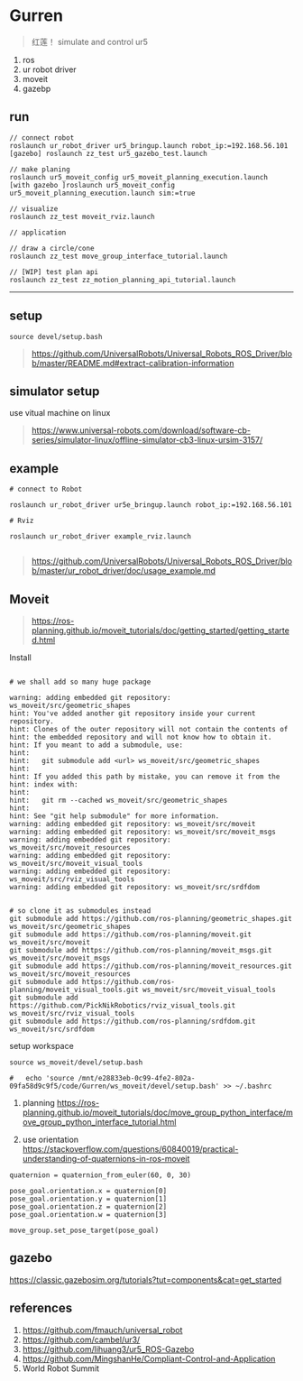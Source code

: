 # Gurren 

> 红莲！ simulate and control ur5

 1. ros 
 2. ur robot driver
 3. moveit 
 4. gazebp

## run


```
// connect robot
roslaunch ur_robot_driver ur5_bringup.launch robot_ip:=192.168.56.101
[gazebo] roslaunch zz_test ur5_gazebo_test.launch

// make planing
roslaunch ur5_moveit_config ur5_moveit_planning_execution.launch
[with gazebo ]roslaunch ur5_moveit_config ur5_moveit_planning_execution.launch sim:=true

// visualize
roslaunch zz_test moveit_rviz.launch 

// application

// draw a circle/cone
roslaunch zz_test move_group_interface_tutorial.launch 

// [WIP] test plan api
roslaunch zz_test zz_motion_planning_api_tutorial.launch

```


------------------

## setup 

```
source devel/setup.bash
```
> https://github.com/UniversalRobots/Universal_Robots_ROS_Driver/blob/master/README.md#extract-calibration-information


## simulator setup 

use vitual machine on linux 

> https://www.universal-robots.com/download/software-cb-series/simulator-linux/offline-simulator-cb3-linux-ursim-3157/

## example
```
# connect to Robot

roslaunch ur_robot_driver ur5e_bringup.launch robot_ip:=192.168.56.101

# Rviz

roslaunch ur_robot_driver example_rviz.launch


```

> https://github.com/UniversalRobots/Universal_Robots_ROS_Driver/blob/master/ur_robot_driver/doc/usage_example.md


## Moveit 

> https://ros-planning.github.io/moveit_tutorials/doc/getting_started/getting_started.html


Install 

```

# we shall add so many huge package 

warning: adding embedded git repository: ws_moveit/src/geometric_shapes
hint: You've added another git repository inside your current repository.
hint: Clones of the outer repository will not contain the contents of
hint: the embedded repository and will not know how to obtain it.
hint: If you meant to add a submodule, use:
hint: 
hint:   git submodule add <url> ws_moveit/src/geometric_shapes
hint: 
hint: If you added this path by mistake, you can remove it from the
hint: index with:
hint: 
hint:   git rm --cached ws_moveit/src/geometric_shapes
hint: 
hint: See "git help submodule" for more information.
warning: adding embedded git repository: ws_moveit/src/moveit
warning: adding embedded git repository: ws_moveit/src/moveit_msgs
warning: adding embedded git repository: ws_moveit/src/moveit_resources
warning: adding embedded git repository: ws_moveit/src/moveit_visual_tools
warning: adding embedded git repository: ws_moveit/src/rviz_visual_tools
warning: adding embedded git repository: ws_moveit/src/srdfdom


# so clone it as submodules instead
git submodule add https://github.com/ros-planning/geometric_shapes.git ws_moveit/src/geometric_shapes
git submodule add https://github.com/ros-planning/moveit.git ws_moveit/src/moveit
git submodule add https://github.com/ros-planning/moveit_msgs.git ws_moveit/src/moveit_msgs
git submodule add https://github.com/ros-planning/moveit_resources.git ws_moveit/src/moveit_resources
git submodule add https://github.com/ros-planning/moveit_visual_tools.git ws_moveit/src/moveit_visual_tools
git submodule add https://github.com/PickNikRobotics/rviz_visual_tools.git ws_moveit/src/rviz_visual_tools
git submodule add https://github.com/ros-planning/srdfdom.git ws_moveit/src/srdfdom

```

setup workspace

```
source ws_moveit/devel/setup.bash

#   echo 'source /mnt/e28833eb-0c99-4fe2-802a-09fa58d9c9f5/code/Gurren/ws_moveit/devel/setup.bash' >> ~/.bashrc
```


1. planning https://ros-planning.github.io/moveit_tutorials/doc/move_group_python_interface/move_group_python_interface_tutorial.html

2. use orientation
https://stackoverflow.com/questions/60840019/practical-understanding-of-quaternions-in-ros-moveit

```
quaternion = quaternion_from_euler(60, 0, 30)

pose_goal.orientation.x = quaternion[0]
pose_goal.orientation.y = quaternion[1]
pose_goal.orientation.z = quaternion[2]
pose_goal.orientation.w = quaternion[3]

move_group.set_pose_target(pose_goal)
```


## gazebo

https://classic.gazebosim.org/tutorials?tut=components&cat=get_started


## references

1. https://github.com/fmauch/universal_robot
2. https://github.com/cambel/ur3/
3. https://github.com/lihuang3/ur5_ROS-Gazebo
4. https://github.com/MingshanHe/Compliant-Control-and-Application
5.  World Robot Summit 